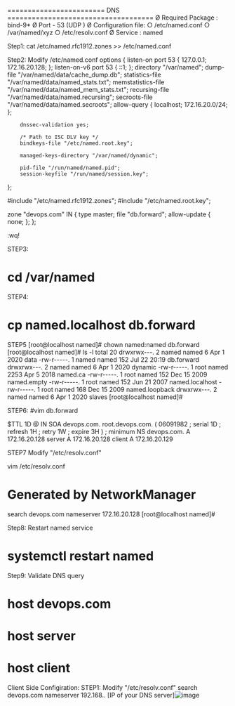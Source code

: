 ======================== DNS ====================================
	Ø Required Package : bind-9*
	Ø Port - 53 (UDP )
	Ø Configuration file:
		○ /etc/named.conf
		○ /var/named/xyz
		○ /etc/resolv.conf
	Ø Service : named


Step1:
cat /etc/named.rfc1912.zones >> /etc/named.conf

Step2: Modify /etc/named.conf
options {
        listen-on port 53 { 127.0.0.1; 172.16.20.128; };
        listen-on-v6 port 53 { ::1; };
        directory       "/var/named";
        dump-file       "/var/named/data/cache_dump.db";
        statistics-file "/var/named/data/named_stats.txt";
        memstatistics-file "/var/named/data/named_mem_stats.txt";
        recursing-file  "/var/named/data/named.recursing";
        secroots-file   "/var/named/data/named.secroots";
        allow-query     { localhost; 172.16.20.0/24; };

        dnssec-validation yes;

        /* Path to ISC DLV key */
        bindkeys-file "/etc/named.root.key";

        managed-keys-directory "/var/named/dynamic";

        pid-file "/run/named/named.pid";
        session-keyfile "/run/named/session.key";
};

#include "/etc/named.rfc1912.zones";
#include "/etc/named.root.key";


zone "devops.com" IN {
        type master;
        file "db.forward";
        allow-update { none; };
};

:wq!


STEP3:
# cd /var/named
STEP4:
# cp named.localhost db.forward

STEP5
[root@localhost named]# chown named:named db.forward 
[root@localhost named]# ls -l
total 20
drwxrwx---. 2 named named    6 Apr  1  2020 data
-rw-r-----. 1 named named  152 Jul 22 20:19 db.forward
drwxrwx---. 2 named named    6 Apr  1  2020 dynamic
-rw-r-----. 1 root  named 2253 Apr  5  2018 named.ca
-rw-r-----. 1 root  named  152 Dec 15  2009 named.empty
-rw-r-----. 1 root  named  152 Jun 21  2007 named.localhost
-rw-r-----. 1 root  named  168 Dec 15  2009 named.loopback
drwxrwx---. 2 named named    6 Apr  1  2020 slaves
[root@localhost named]# 



STEP6:
#vim db.forward



$TTL 1D
@	IN SOA	devops.com. root.devops.com. (
					06091982 ; serial
					1D	; refresh
					1H	; retry
					1W	; expire
					3H )	; minimum
	NS	devops.com.
	A	172.16.20.128
server	A	172.16.20.128
client  A	172.16.20.129


STEP7
Modify "/etc/resolv.conf"

vim /etc/resolv.conf
# Generated by NetworkManager
search devops.com
nameserver 172.16.20.128
[root@localhost named]#


Step8: Restart named service
# systemctl restart named

Step9: Validate DNS query
# host devops.com
# host server
# host client

Client Side Configiration:
STEP1:
Modify "/etc/resolv.conf"
search devops.com 
nameserver 192.168.*.* [IP of your DNS server]![image](https://user-images.githubusercontent.com/87597729/210302443-3285e1c6-b470-4cf7-8d8c-cdd7be424d07.png)
